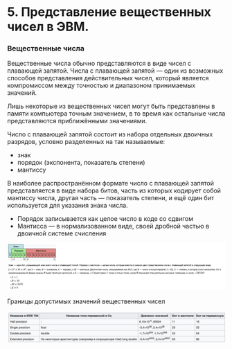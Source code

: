 # 5. Представление вещественных чисел в ЭВМ.

### Вещественные числа

Вещественные числа обычно представляются в виде чисел с плавающей запятой. Числа с плавающей запятой — один из возможных
способов представления действительных чисел, который является компромиссом между точностью и диапазоном принимаемых
значений.

Лишь некоторые из вещественных чисел могут быть представлены в памяти компьютера точным значением, в то время как
остальные числа представляются приближёнными значениями.

Число с плавающей запятой состоит из набора отдельных двоичных разрядов, условно разделенных на так называемые:

- знак
- порядок (экспонента, показатель степени)
- мантиссу

В наиболее распространённом формате число с плавающей запятой представляется в виде набора битов, часть из которых
кодирует собой мантиссу числа, другая часть — показатель степени, и ещё один бит используется для указания знака числа.

- Порядок записывается как целое число в коде со сдвигом
- Мантисса — в нормализованном виде, своей дробной частью в двоичной системе счисления

![представление вещественного числа](./img/info_5_1.png)

Границы допустимых значений вещественных чисел

![границы вещественного числа](./img/info_5_2.png)
